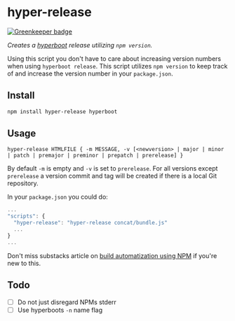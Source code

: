 # hyper-release

[![Greenkeeper badge](https://badges.greenkeeper.io/pguth/hyper-release.svg)](https://greenkeeper.io/)

*Creates a [hyperboot](https://github.com/substack/hyperboot) release utilizing `npm version`.*

Using this script you don't have to care about increasing version numbers when using `hyperboot release`. This script utilizes `npm version` to keep track of and increase the version number in your `package.json`.

## Install
```sh
npm install hyper-release hyperboot
```

## Usage

`hyper-release HTMLFILE { -m MESSAGE, -v [<newversion> | major | minor | patch | premajor | preminor | prepatch | prerelease] }`

By default `-m` is empty and `-v` is set to `prerelease`. For all versions except `prerelease` a version commit and tag will be created if there is a local Git repository.

In your `package.json` you could do:

```js
...
"scripts": {
  "hyper-release": "hyper-release concat/bundle.js"
  ...
}
...
```

Don't miss substacks article on [build automatization using NPM](http://substack.net/task_automation_with_npm_run) if you're new to this.

## Todo

- [ ] Do not just disregard NPMs stderr
- [ ] Use hyperboots `-n` name flag
